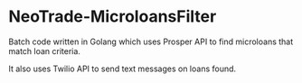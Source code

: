 # NeoTrade-MicroloansFilter
Batch code written in Golang which uses Prosper API to find microloans that match loan criteria.

It also uses Twilio API to send  text messages on loans found.

